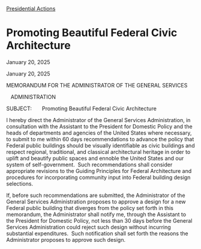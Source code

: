 [Presidential Actions](https://www.whitehouse.gov/presidential-actions/)

# 					Promoting Beautiful Federal Civic Architecture				

January 20, 2025

January 20, 2025

MEMORANDUM FOR THE ADMINISTRATOR OF THE GENERAL SERVICES

   ADMINISTRATION

SUBJECT:       Promoting Beautiful Federal Civic Architecture

I hereby direct the Administrator of the General Services Administration, in consultation with the Assistant to the President for Domestic Policy and the heads of departments and agencies of the United States where necessary, to submit to me within 60 days recommendations to advance the policy that Federal public buildings should be visually identifiable as civic buildings and respect regional, traditional, and classical architectural heritage in order to uplift and beautify public spaces and ennoble the United States and our system of self-government.  Such recommendations shall consider appropriate revisions to the Guiding Principles for Federal Architecture and procedures for incorporating community input into Federal building design selections.

If, before such recommendations are submitted, the Administrator of the General Services Administration proposes to approve a design for a new Federal public building that diverges from the policy set forth in this memorandum, the Administrator shall notify me, through the Assistant to the President for Domestic Policy, not less than 30 days before the General Services Administration could reject such design without incurring substantial expenditures.  Such notification shall set forth the reasons the Administrator proposes to approve such design.
